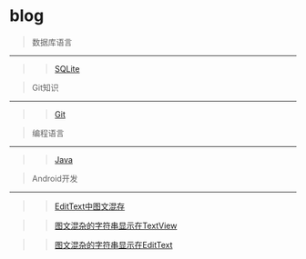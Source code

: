 # blog

> 数据库语言
-------

 >> [SQLite](https://github.com/dingsufu/blog/issues/1)

> Git知识
-------

 >> [Git](https://github.com/dingsufu/blog/issues/2)

> 编程语言
-------

 >> [Java]()
 
> Android开发
-------

 >> [EditText中图文混存](https://github.com/dingsufu/blog/issues/3)

 >> [图文混杂的字符串显示在TextView](https://github.com/dingsufu/blog/issues/4)

 >> [图文混杂的字符串显示在EditText](https://github.com/dingsufu/blog/issues/5)
 

 
